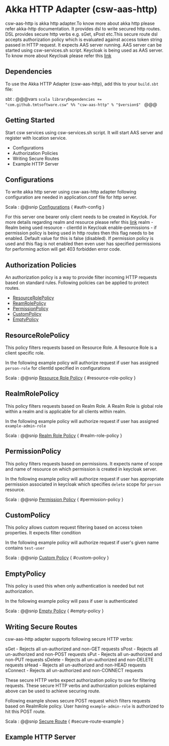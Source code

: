 # Akka HTTP Adapter (csw-aas-http)

csw-aas-http is akka http adapter.To know more about akka http please refer akka-http documentation. It provides dsl to 
write secured http routes. DSL provides secure http verbs e.g. sGet, sPost etc.This secure route dsl accepts authorization 
policy which is evaluated against access token string passed in HTTP request. It expects AAS server running. AAS server 
can be started using csw-services.sh script. Keycloak is being used as AAS server. To know more about Keycloak please refer 
this [link](https://www.keycloak.org/documentation.html)

<!-- introduction to the service -->

## Dependencies

To use the Akka HTTP Adapter (csw-aas-http), add this to your `build.sbt` file:

sbt
:   @@@vars
    ```scala
    libraryDependencies += "com.github.tmtsoftware.csw" %% "csw-aas-http" % "$version$"
    ```
    @@@
    
## Getting Started

Start csw services using csw-services.sh script. It will start AAS server and register with location service.

 - Configurations
 - Authorization Policies
 - Writing Secure Routes
 - Example HTTP Server
 
## Configurations

To write akka http server using csw-aas-http adapter following configuration are needed in application.conf file for
http server.

Scala
:   @@snip [Configurations](../../../../../examples/src/main/resources/application.conf) { #auth-config }

For this server one bearer only client needs to be created in Keyclok. For more details regarding realm and resource please refer 
this [link](https://www.keycloak.org/documentation.html)
realm - Realm being used
resource - clientId in Keycloak 
enable-permissions - if permission policy is being used in http routes then this flag needs to be enabled. Default value 
for this is false (disabled). If permission policy is used and this flag is not enabled then even user has specified permissions
for performing action will get 403 forbidden error code.
 
## Authorization Policies 

An authorization policy is a way to provide filter incoming HTTP requests based on standard rules. Following policies can
be applied to protect routes.

 - [ResourceRolePolicy](#resourcerolepolicy)
 - [ReamRolePolicy](#realmrolepolicy)
 - [PermissionPolicy](#permissionpolicy)
 - [CustomPolicy](#custompolicy)
 - [EmptyPolicy](#emptypolicy)

## ResourceRolePolicy

This policy filters requests based on Resource Role. A Resource Role is a client specific role.

In the following example policy will authorize request if user has assigned `person-role` for clientId specified in configurations

Scala
:   @@snip [Resource Role Policy](../../../../../examples/src/main/scala/csw/auth/ExampleServer.scala) { #resource-role-policy }
 

## RealmRolePolicy

This policy filters requests based on Realm Role. A Realm Role is global role within a realm and is applicable for all clients 
within realm.

In the following example policy will authorize request if user has assigned `example-admin-role`

Scala
:   @@snip [Realm Role Policy](../../../../../examples/src/main/scala/csw/auth/ExampleServer.scala) { #realm-role-policy }
 

## PermissionPolicy

This policy filters requests based on permissions. It expects name of scope and name of resource on which permission is created 
in keycloak server.

In the following example policy will authorize request if user has appropriate permission associated in keycloak which specifies
`delete` scope for `person` resource.

Scala
:   @@snip [Permission Policy](../../../../../examples/src/main/scala/csw/auth/ExampleServer.scala) { #permission-policy }
 

## CustomPolicy

This policy allows custom request filtering based on access token properties. It expects filter condition

In the following example policy will authorize request if user's given name contains `test-user`

Scala
:   @@snip [Custom Policy](../../../../../examples/src/main/scala/csw/auth/ExampleServer.scala) { #custom-policy }
 

## EmptyPolicy

This policy is used this when only authentication is needed but not authorization.

In the following example policy will pass if user is authenticated

Scala
:   @@snip [Empty Policy](../../../../../examples/src/main/scala/csw/auth/ExampleServer.scala) { #empty-policy }
 

## Writing Secure Routes

csw-aas-http adapter supports following secure HTTP verbs:

sGet        - Rejects all un-authorized and non-GET requests
sPost       - Rejects all un-authorized and non-POST requests
sPut        - Rejects all un-authorized and non-PUT requests
sDelete     - Rejects all un-authorized and non-DELETE requests
sHead       - Rejects all un-authorized and non-HEAD requests
sConnect    - Rejects all un-authorized and non-CONNECT requests

These secure HTTP verbs expect authorization policy to use for filtering requests. These secure HTTP verbs and authorization
policies explained above can be used to achieve securing route.

Following example shows secure POST request which filters requests based on RealmRole policy. User having `example-admin-role`
is authorized to hit this POST route. 

Scala
:   @@snip [Secure Route](../../../../../examples/src/main/scala/csw/auth/ExampleServer.scala) { #secure-route-example }

 
## Example HTTP Server





